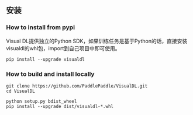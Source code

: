 ## 安装

### How to install from pypi
Visual DL提供独立的Python SDK，如果训练任务是基于Python的话，直接安装visualdl的whl包，import到自己项目中即可使用。


```
pip install --upgrade visualdl
```

### How to build and install locally
```
git clone https://github.com/PaddlePaddle/VisualDL.git
cd VisualDL

python setup.py bdist_wheel
pip install --upgrade dist/visualdl-*.whl
```
